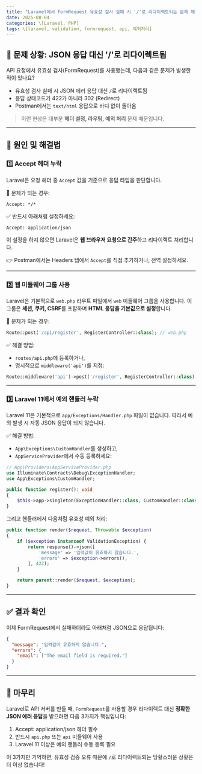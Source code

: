 ```yaml
---
title: "Laravel에서 FormRequest 유효성 검사 실패 시 '/'로 리다이렉트되는 문제 해결하기"
date: 2025-08-04
categories: \[Laravel, PHP]
tags: \[laravel, validation, formrequest, api, 예외처리]
---
```


## 🚫 문제 상황: JSON 응답 대신 '/'로 리다이렉트됨

API 요청에서 유효성 검사(FormRequest)를 사용했는데, 다음과 같은 문제가 발생한 적이 있나요?

* 유효성 검사 실패 시 JSON 에러 응답 대신 `/`로 리다이렉트됨
* 응답 상태코드가 422가 아니라 302 (Redirect)
* Postman에서는 `text/html` 응답으로 바디 없이 돌아옴

> 이런 현상은 대부분 **헤더 설정, 라우팅, 예외 처리** 문제 때문입니다.

---

## 🧩 원인 및 해결법

### 1️⃣ Accept 헤더 누락

Laravel은 요청 헤더 중 `Accept` 값을 기준으로 응답 타입을 판단합니다.

📛 문제가 되는 경우:

```http
Accept: */*
```

✅ 반드시 아래처럼 설정하세요:

```http
Accept: application/json
```

이 설정을 하지 않으면 Laravel은 **웹 브라우저 요청으로 간주**하고 리다이렉트 처리합니다.

👉 Postman에서는 Headers 탭에서 `Accept`를 직접 추가하거나, 전역 설정하세요.

---

### 2️⃣ 웹 미들웨어 그룹 사용

Laravel은 기본적으로 `web.php` 라우트 파일에서 `web` 미들웨어 그룹을 사용합니다.
이 그룹은 **세션, 쿠키, CSRF**를 포함하며 **HTML 응답을 기본값으로 설정**합니다.

📛 문제가 되는 경우:

```php
Route::post('/api/register', RegisterController::class); // web.php
```

✅ 해결 방법:

* `routes/api.php`에 등록하거나,
* 명시적으로 `middleware('api')`를 지정:

```php
Route::middleware('api')->post('/register', RegisterController::class);
```

---

### 3️⃣ Laravel 11에서 예외 핸들러 누락

Laravel 11은 기본적으로 `app/Exceptions/Handler.php` 파일이 없습니다. 따라서 예외 발생 시 자동 JSON 응답이 되지 않습니다.

✅ 해결 방법:

* `App\Exceptions\CustomHandler`를 생성하고,
* `AppServiceProvider`에서 수동 등록하세요:

```php
// App\Providers\AppServiceProvider.php
use Illuminate\Contracts\Debug\ExceptionHandler;
use App\Exceptions\CustomHandler;

public function register(): void
{
    $this->app->singleton(ExceptionHandler::class, CustomHandler::class);
}
```

그리고 핸들러에서 다음처럼 유효성 예외 처리:

```php
public function render($request, Throwable $exception)
{
    if ($exception instanceof ValidationException) {
        return response()->json([
            'message' => '입력값이 유효하지 않습니다.',
            'errors' => $exception->errors(),
        ], 422);
    }

    return parent::render($request, $exception);
}
```

---

## ✅ 결과 확인

이제 FormRequest에서 실패하더라도 아래처럼 JSON으로 응답됩니다:

```json
{
  "message": "입력값이 유효하지 않습니다.",
  "errors": {
    "email": ["The email field is required."]
  }
}
```

---

## 🧵 마무리

Laravel로 API 서버를 만들 때, `FormRequest`를 사용할 경우 리다이렉트 대신 **정확한 JSON 에러 응답**을 받으려면 다음 3가지가 핵심입니다:

1. Accept: application/json 헤더 필수
2. 반드시 `api.php` 또는 `api` 미들웨어 사용
3. Laravel 11 이상은 예외 핸들러 수동 등록 필요

이 3가지만 기억하면, 유효성 검증 오류 때문에 `/`로 리다이렉트되는 당황스러운 상황은 더 이상 없습니다!
